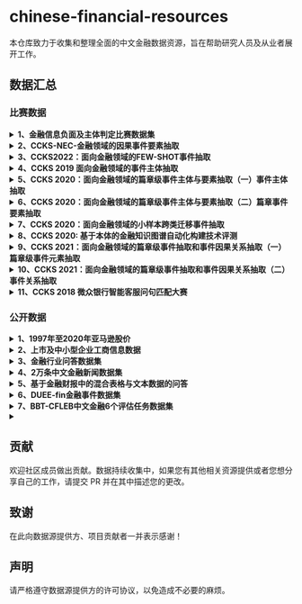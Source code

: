 # chinese-financial-resources
本仓库致力于收集和整理全面的中文金融数据资源，旨在帮助研究人员及从业者展开工作。

## 数据汇总

### 比赛数据
<details><summary><b>1、金融信息负面及主体判定比赛数据集</b></summary>
  1. 任务描述：该任务分为两个子任务：<br>
给定一条金融文本和文本中出现的金融实体列表，<br>
（1）负面信息判定：判定该文本是否包含金融实体的负面信息。如果该文本不包含负面信息，或者包含负面信息但负面信息未涉及到金融实体，则负面信息判定结果为0。<br>
（2）负面主体判定：如果任务1中包含金融实体的负面信息，继续判断负面信息的主体对象是实体列表中的哪些实体。<br>
  <br>
  2. 数据集地址：https://www.datafountain.cn/competitions/353<br>
  <br>



</details>

<details><summary><b>2、CCKS-NEC-金融领域的因果事件要素抽取</b></summary>
  l 任务描述：本任务旨在从海量财经新闻中抽取因果事件并补齐相关事件要素，具体为是继因果关系抽取后，
  从因果事件所在篇章抽取原因事件要素和结果事件要素。目前金融领域的事件抽取和事件要素填充主要针对一定范围内的特定事件，需要针对不同事件类型定义不同的Schema，对专业知识和人工成本要求较高。
  而本任务借鉴了开放领域的事件抽取和事件要素填充的思路，通过定义较为标准的事件Schema和数据标注，意图实现对更丰富的金融事件类型的自动抽取。
 
  l 该任务目标是继因果抽取后，从因果事件所在篇章抽取原因事件要素和结果事件要素。即给定文本T，及其包含的原因事件C和结果事件E，分别抽取C和E中的事件要素，如下：
输入：一段文本，其包含的原因事件C和结果事件E。
输出：原因事件和结果事件的事件要素。
  l 数据集地址：https://www.biendata.xyz/competition/ccks-nec-2022/
</details>

<details><summary><b>3、CCKS2022：面向金融领域的FEW-SHOT事件抽取</b></summary>
  l 任务描述：我们将提供一定数量的事件类型及其事件主体公司，其中一部分事件类型在训练数据集中标注样本数量有限，但在测试数据集中数量会比较多。而我们在评测的时候对标注样本数量有限的事件类型将
  给与更高的权重，事件的类型判断和主体抽取是评测的目标。
  
  l 数据集地址：https://www.biendata.xyz/competition/ccks2022_eventext/
</details>

<details><summary><b>4、CCKS 2019 面向金融领域的事件主体抽取</b></summary>
  l 任务描述：本次评测任务的主要目标是从真实的新闻语料中，抽取特定事件类型的主体。即给定一段文本T，和文本所属的事件类型S，从文本T中抽取指定事件类型S的事件主体。
输入：一段文本，事件类型S
输出：事件主体
  
  l 数据集地址：https://www.biendata.xyz/competition/ccks_2019_4/
</details>

<details><summary><b>5、CCKS 2020：面向金融领域的篇章级事件主体与要素抽取（一）事件主体抽取</b></summary>
  l 任务描述：本次评测任务的文本范围包括互联网上的新闻文本，上市公司发布的公告文本（PDF文档已转成无结构化的文本内容）。 本次评测任务的事件类型包括：财务造假、偿付能力不足、高层失联/去世、企业破产、
  重大资损、重大赔付、重大事故、股权冻结、股权质押、增持、减持等。本次评测任务把发生特定事件类型的主体称为事件主体，如 “公司A向公司B赔付”对于事件类型“重大赔付”的事件主体是“公司A”。事件要素为该事件类型的所有属性信息，如事件类型“破产清算”的事件要素包括“发布公告时间”、“破产清算的公司”、“受理法院”、 “公司所属行业”、 “裁定时间”。
本次评测包括两个子任务：事件主体抽取和篇章事件要素抽取。
  
  l 数据集地址：https://www.biendata.xyz/competition/ccks_2020_4_1/
</details>

<details><summary><b>6、CCKS 2020：面向金融领域的篇章级事件主体与要素抽取（二）篇章事件要素抽取</b></summary>
  l 任务描述：子任务二
  
  l 数据集地址：https://www.biendata.xyz/competition/ccks_2020_4_2/
</details>

<details><summary><b>7、CCKS 2020：面向金融领域的小样本跨类迁移事件抽取</b></summary>
  l 任务描述：在金融领域，事件抽取是一项十分重要的任务，也是自然语言处理领域一项比较复杂的任务，而小样本下的事件抽取模型在落地应用中也极为需要。本任务需要从金融领域新闻资讯句子中，抽取事件知识（包括事件类型、触发词和事件元素），并将大样本下训练的模型跨类迁移到小样本的其他事件类型上。
  
  l 数据集地址：https://www.biendata.xyz/competition/ccks_2020_3/
</details>

<details><summary><b>8、CCKS 2020: 基于本体的金融知识图谱自动化构建技术评测</b></summary>
  l 任务描述：本评测任务参考 TAC KBP 中的 Cold Start 评测任务的方案，围绕金融研报知识图谱的自动化图谱构建所展开。评测从预定义图谱模式（Schema）和少量的种子知识图谱开始，从非结构化的文本数据中构建知识图谱
  
  l 数据集地址：https://www.biendata.xyz/competition/ccks_2020_5/
</details>

<details><summary><b>9、CCKS 2021：面向金融领域的篇章级事件抽取和事件因果关系抽取（一）篇章级事件元素抽取</b></summary>
  l 任务描述：本次评测任务的文本语料来自于互联上的公开新闻、报告。在篇章级事件元素抽取任务中，给定篇章级长文本和事件类型，从篇章级文本中识别事件的元素。
  
  l 数据集地址：https://www.biendata.xyz/competition/ccks_2021_task6_1/
</details>
  
  <details><summary><b>10、CCKS 2021：面向金融领域的篇章级事件抽取和事件因果关系抽取（二）事件关系抽取</b></summary>
  l 任务描述：本次评测任务的文本语料来自于互联上的公开新闻、报告。在事件关系抽取任务中，给定一段描述因果或影响关系的文本，从文本中抽取原因事件的表示和结果事件的表示，其中事件的表示包括事件类型和事件的三个要素：影响地域、产品、行业。
  
  l 数据集地址：https://www.biendata.xyz/competition/ccks_2021_task6_2/
</details>

<details><summary><b>11、CCKS 2018 微众银行智能客服问句匹配大赛</b></summary>
l 数据集名称：CCKS 2018 微众银行智能客服问句匹配数据集

l 数据集提供者：微众银行

l 数据集介绍：微众银行智能客服问句匹配数据集是由微众银行提供语料支持，哈尔滨工业大学（深圳）智能计算研究中心负责组织实施的真实场景语句意图匹配任务。
  
l 数据集格式：输入：一个语句对。  输出：表明该语句对是否表达相同或者相似意图的二值标签（0或1）

l 数据集地址：https://www.biendata.xyz/competition/CCKS2018_3/
</details>

### 公开数据
<details><summary><b>1、1997年至2020年亚马逊股价</b></summary>
l 数据集名称：亚马逊股票价格数据集
  
l 数据集提供者：亚马逊
  
l 数据集介绍：亚马逊股票价格的时间序列预测。
  
l 链接：https://aistudio.baidu.com/aistudio/datasetdetail/106629
  
l 关于数据集：DATE-格式：YY-MM-DD、Open-股票在开市时的价格、High-当天达到的最高价格、Low-当天达到的最低价格、Close-股票收盘时价格、
  Adj Close-调整后所有适用的股利和股息分配的收盘价、Volume-交易股数。
</details>
  
<details><summary><b>2、上市及中小型企业工商信息数据</b></summary>
l 数据集名称：上市及中小型企业工商信息数据集

l 数据集提供者：SmoothNLP

l 数据集介绍：数据集字段：名称,公司名称,公司介绍,工商,地址,工商注册id,成立时间,法人代表,注册资金,统一信用代码,网址
  
l 数据集地址：https://github.com/smoothnlp/FinancialDatasets/tree/master
</details>
  
  
<details><summary><b>3、金融行业问答数据集</b></summary>
l 背景描述: 77万条金融行业问答数据，包括用户提问、网友回答、最佳回答 
  
l 数据说明: financezhidao_filter.csv: 加工处理： 过滤了id、url、qid、reply_t、user字段，对question、reply做了脱敏处理 
  
l 字段说明: title-问题的标题, question-问题内容（可为空）, reply-回复内容, is_best-是否为页面上显示的最佳回答
  
l 数据集地址：https://aistudio.baidu.com/aistudio/datasetdetail/34744/0
</details>
  
<details><summary><b>4、2万条中文金融新闻数据集</b></summary>
  l 背景描述：2万条金融新闻数据集，包括了`新闻标题、新闻内容和发稿日期。
  
  l 数据集地址：https://www.heywhale.com/mw/dataset/5eb69242366f4d002d77d2b7/file
</details>


  
  <details><summary><b>5、基于金融财报中的混合表格与文本数据的问答</b></summary>
  l 任务描述：给定从金融财报中筛选的一个半结构化的表格和几个与该表格相关的段落（一般不少于2个），当收到一个与之相关的自然语言形式的问题后，要求模型能够根据表格和段落给出该问题的相应的答案。
  
  l 数据集地址：https://www.datafountain.cn/competitions/573
</details>

<details><summary><b>6、DUEE-fin金融事件数据集</b></summary>
  l 任务描述：篇章级事件抽取数据集（DuEE-Fin）是金融领域篇章级别事件抽取数据集，共包含13个已定义好的事件类型约束和1.15万中文篇章（存在部分非目标篇章作为负样例），其中6900训练集，1150验证集和3450测试集
  l 数据集地址：https://aistudio.baidu.com/aistudio/datasetdetail/157875/0
</details>

<details><summary><b>7、BBT-CFLEB中文金融6个评估任务数据集</b></summary>
  l 任务描述： BBT-CFLEB 选择了六个任务：2个语言生成，4个语言理解。  
  （1）FinNL，一个金融新闻分类数据集。  
  （2）FinNA，金融新闻摘要数据集。  
  （3）FinRE，金融新闻关系抽取数据集。  
  （4）FinFE，金融社交媒体文本情感分类数据集。  
  （5）FinQA，金融新闻公告事件问答数据集（源自 DuEE-fin (Han et al., 2022) 数据集）。  
  （6）FinNSP，金融负面新闻及其主题确定数据集。
  l 数据集地址：https://github.com/ssymmetry/BBT-FinCUGE-Applications/tree/main/FinCUGE_Publish/
</details>

<details><summary><b></b></summary>
  l 任务描述：
  l 数据集地址：https://www.biendata.xyz/competition/ccks_2021_task6_2/
</details>
  
  
## 贡献

欢迎社区成员做出贡献。数据持续收集中，如果您有其他相关资源提供或者您想分享自己的工作，请提交 PR 并在其中描述您的更改。

## 致谢

在此向数据源提供方、项目贡献者一并表示感谢！

## 声明

请严格遵守数据源提供方的许可协议，以免造成不必要的麻烦。
